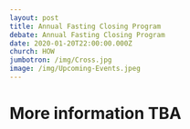 ```yaml
---
layout: post
title: Annual Fasting Closing Program
debate: Annual Fasting Closing Program
date: 2020-01-20T22:00:00.000Z
church: HOW
jumbotron: /img/Cross.jpg
image: /img/Upcoming-Events.jpeg
---
```

# More information TBA
